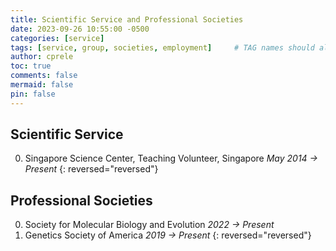```yaml
---
title: Scientific Service and Professional Societies
date: 2023-09-26 10:55:00 -0500
categories: [service]
tags: [service, group, societies, employment]     # TAG names should always be lowercase
author: cprele
toc: true
comments: false
mermaid: false
pin: false
---
```


## Scientific Service

0. Singapore Science Center, Teaching Volunteer, Singapore _May 2014 &rarr; Present_
{: reversed="reversed"}

## Professional Societies

0. Society for Molecular Biology and Evolution _2022 &rarr; Present_
0. Genetics Society of America _2019 &rarr; Present_
{: reversed="reversed"}
